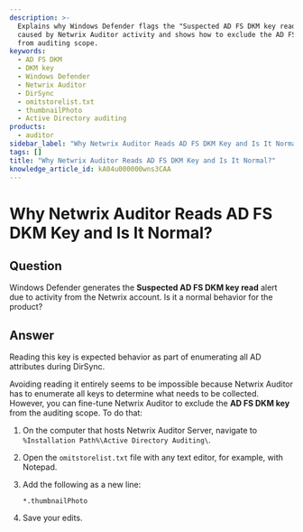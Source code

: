 ```yaml
---
description: >-
  Explains why Windows Defender flags the "Suspected AD FS DKM key read" alert
  caused by Netwrix Auditor activity and shows how to exclude the AD FS DKM key
  from auditing scope.
keywords:
  - AD FS DKM
  - DKM key
  - Windows Defender
  - Netwrix Auditor
  - DirSync
  - omitstorelist.txt
  - thumbnailPhoto
  - Active Directory auditing
products:
  - auditor
sidebar_label: "Why Netwrix Auditor Reads AD FS DKM Key and Is It Normal?"
tags: []
title: "Why Netwrix Auditor Reads AD FS DKM Key and Is It Normal?"
knowledge_article_id: kA04u000000wns3CAA
---
```


# Why Netwrix Auditor Reads AD FS DKM Key and Is It Normal?

## Question

Windows Defender generates the **Suspected AD FS DKM key read** alert due to activity from the Netwrix account. Is it a normal behavior for the product?

## Answer

Reading this key is expected behavior as part of enumerating all AD attributes during DirSync.

Avoiding reading it entirely seems to be impossible because Netwrix Auditor has to enumerate all keys to determine what needs to be collected. However, you can fine-tune Netwrix Auditor to exclude the **AD FS DKM key** from the auditing scope. To do that:

1. On the computer that hosts Netwrix Auditor Server, navigate to ` %Installation Path%\Active Directory Auditing\`.
2. Open the `omitstorelist.txt` file with any text editor, for example, with Notepad.
3. Add the following as a new line:

   `*.thumbnailPhoto`

4. Save your edits.
